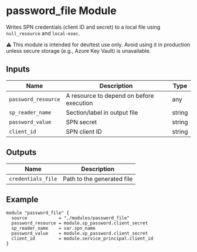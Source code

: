 # password_file Module

Writes SPN credentials (client ID and secret) to a local file using `null_resource` and `local-exec`.

⚠️ This module is intended for dev/test use only. Avoid using it in production unless secure storage (e.g., Azure Key Vault) is unavailable.

## Inputs

| Name                | Description                              | Type   |
| ------------------- | ---------------------------------------- | ------ |
| `password_resource` | A resource to depend on before execution | any    |
| `sp_reader_name`    | Section/label in output file             | string |
| `password_value`    | SPN secret                               | string |
| `client_id`         | SPN client ID                            | string |

## Outputs

| Name               | Description                |
| ------------------ | -------------------------- |
| `credentials_file` | Path to the generated file |

## Example

```hcl
module "password_file" {
  source            = "./modules/password_file"
  password_resource = module.sp_password.client_secret
  sp_reader_name    = var.spn_name
  password_value    = module.sp_password.client_secret
  client_id         = module.service_principal.client_id
}
